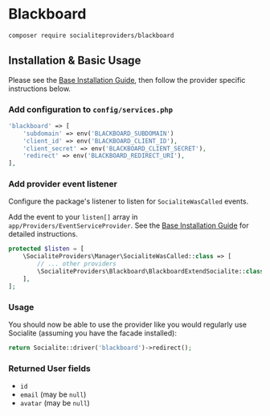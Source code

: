 # Blackboard

```bash
composer require socialiteproviders/blackboard
```

## Installation & Basic Usage

Please see the [Base Installation Guide](https://socialiteproviders.com/usage/), then follow the provider specific instructions below.

### Add configuration to `config/services.php`

```php
'blackboard' => [
    'subdomain' => env('BLACKBOARD_SUBDOMAIN')
    'client_id' => env('BLACKBOARD_CLIENT_ID'),
    'client_secret' => env('BLACKBOARD_CLIENT_SECRET'),
    'redirect' => env('BLACKBOARD_REDIRECT_URI'),
],
```

### Add provider event listener

Configure the package's listener to listen for `SocialiteWasCalled` events.

Add the event to your `listen[]` array in `app/Providers/EventServiceProvider`. See the [Base Installation Guide](https://socialiteproviders.com/usage/) for detailed instructions.

```php
protected $listen = [
    \SocialiteProviders\Manager\SocialiteWasCalled::class => [
        // ... other providers
        \SocialiteProviders\Blackboard\BlackboardExtendSocialite::class.'@handle',
    ],
];
```

### Usage

You should now be able to use the provider like you would regularly use Socialite (assuming you have the facade installed):

```php
return Socialite::driver('blackboard')->redirect();
```

### Returned User fields

- ``id``
- ``email`` (may be `null`)
- ``avatar`` (may be `null`)
